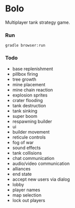 # Bolo

Multiplayer tank strategy game.

### Run
`gradle browser:run`

### Todo

* base replenishment
* pillbox firing
* tree growth
* mine placement
* mine chain reaction
* explosion sprites
* crater flooding
* tank destruction
* tank sinking
* super boom
* respawning builder
* ui
* builder movement
* reticule controls
* fog of war
* sound effects
* tank collisions
* chat communication
* audio/video communication
* alliances
* end state
* accept new users via dialog
* lobby
* player names
* map selection
* lock out players
